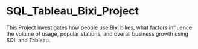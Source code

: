 # SQL_Tableau_Bixi_Project
 This Project investigates how people use Bixi bikes, what factors influence the volume of usage, popular stations, and overall business growth using SQL and Tableau.
